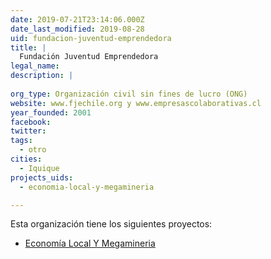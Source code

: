 ```yaml
---
date: 2019-07-21T23:14:06.000Z
date_last_modified: 2019-08-28
uid: fundacion-juventud-emprendedora
title: |
  Fundación Juventud Emprendedora
legal_name: 
description: |
  
org_type: Organización civil sin fines de lucro (ONG)
website: www.fjechile.org y www.empresascolaborativas.cl
year_founded: 2001
facebook: 
twitter: 
tags:
  - otro
cities: 
  - Iquique
projects_uids:
  - economia-local-y-megamineria

---
```


Esta organización tiene los siguientes proyectos:

- [Economía Local Y Megamineria](/proyectos/economia-local-y-megamineria)
